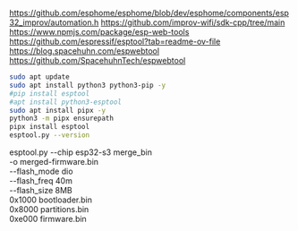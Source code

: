 https://github.com/esphome/esphome/blob/dev/esphome/components/esp32_improv/automation.h
https://github.com/improv-wifi/sdk-cpp/tree/main
https://www.npmjs.com/package/esp-web-tools
https://github.com/espressif/esptool?tab=readme-ov-file
https://blog.spacehuhn.com/espwebtool
https://github.com/SpacehuhnTech/espwebtool

```bash
sudo apt update
sudo apt install python3 python3-pip -y
#pip install esptool
#apt install python3-esptool
sudo apt install pipx -y
python3 -m pipx ensurepath
pipx install esptool
esptool.py --version
```

esptool.py --chip esp32-s3 merge_bin \
  -o merged-firmware.bin \
  --flash_mode dio \
  --flash_freq 40m \
  --flash_size 8MB \
  0x1000 bootloader.bin \
  0x8000 partitions.bin \
  0xe000 firmware.bin